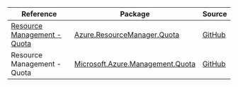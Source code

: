 | Reference | Package | Source |
|---|---|---|
|[Resource Management - Quota](resourcemanager.quota-readme.md)|[Azure.ResourceManager.Quota](https://www.nuget.org/packages/Azure.ResourceManager.Quota)|[GitHub](https://github.com/Azure/azure-sdk-for-net/blob/main/sdk/quota/Azure.ResourceManager.Quota)|
|Resource Management - Quota|[Microsoft.Azure.Management.Quota](https://www.nuget.org/packages/Microsoft.Azure.Management.Quota)|[GitHub](https://github.com/Azure/azure-sdk-for-net/blob/main/)|
